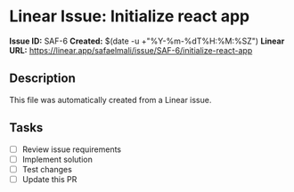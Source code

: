 # Linear Issue: Initialize react app

**Issue ID:** SAF-6
**Created:** $(date -u +"%Y-%m-%dT%H:%M:%SZ")
**Linear URL:** https://linear.app/safaelmali/issue/SAF-6/initialize-react-app

## Description
This file was automatically created from a Linear issue.

## Tasks
- [ ] Review issue requirements
- [ ] Implement solution
- [ ] Test changes
- [ ] Update this PR
